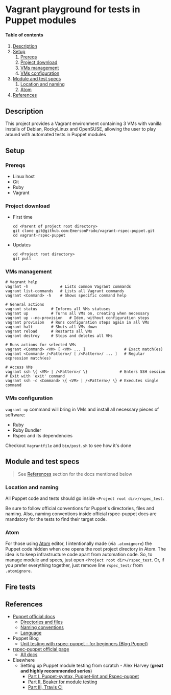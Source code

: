 # Vagrant playground for tests in Puppet modules

#### Table of contents

1. [Description](#description)
1. [Setup](#setup)
    1. [Prereqs](#prereqs)
    1. [Project download](#project-download)
    1. [VMs management](#vms-management)
    1. [VMs configuration](#vms-configuration)
1. [Module and test specs](#module-and-test-specs)
    1. [Location and naming](#location-and-naming)
    1. [Atom](#atom)
1. [References](#References)

## Description

This project provides a Vagrant environment containing 3 VMs with vanilla installs of Debian, RockyLinux and OpenSUSE, allowing the user to play around with automated tests in Puppet modules

## Setup

### Prereqs

- Linux host
- Git
- Ruby
- Vagrant

### Project download

- First time

    ```Shell
    cd <Parent of project root directory>
    git clone git@github.com:EmersonPrado/vagrant-rspec-puppet.git
    cd vagrant-rspec-puppet
    ```

- Updates

    ```Shell
    cd <Project root directory>
    git pull
    ```

### VMs management

```Shell
# Vagrant help
vagrant -h              # Lists common Vagrant commands
vagrant list-commands   # Lists all Vagrant commands
vagrant <Command> -h    # Shows specific command help

# General actions
vagrant status      # Informs all VMs statuses
vagrant up          # Turns all VMs on, creating when necessary
vagrant up --no-provision   # Idem, without configuration steps
vagrant provision   # Runs configuration steps again in all VMs
vagrant halt        # Shuts all VMs down
vagrant reload      # Restarts all VMs
vagrant destroy     # Stops and deletes all VMs

# Runs actions for selected VMs
vagrant <Command> <VM> [ <VM> ... ]                 # Exact match(es)
vagrant <Command> /<Pattern>/ [ /<Pattern>/ ... ]   # Regular expression match(es)

# Access VMs
vagrant ssh \{ <VM> | /<Pattern>/ \}              # Enters SSH session
# Exit with 'exit' command
vagrant ssh -c <Command> \{ <VM> | /<Pattern>/ \} # Executes single command
```

### VMs configuration

`vagrant up` command will bring in VMs and install all necessary pieces of software:
- Ruby
- Ruby Bundler
- Rspec and its dependencies

Checkout `Vagrantfile` and `bin/post.sh` to see how it's done

## Module and test specs

> See [References](#references) section for the docs mentioned below

### Location and naming

All Puppet code and tests should go inside `<Project root dir>/rspec_test`.

Be sure to follow official conventions for Puppet's directories, files and naming. Also, naming conventions inside official rspec-puppet docs are mandatory for the tests to find their target code.

### Atom

For those using [Atom](https://atom.io/) editor, I intentionally made (via `.atomignore`) the Puppet code hidden when one opens the root project directory in Atom. The idea is to keep infrastructure code apart from automation code. So, to manage module and specs, just open `<Project root dir>/rspec_test`. Or, if you prefer everything together, just remove line `rspec_test/` from `.atomignore`.

## Fire tests

## References

- [Puppet official docs](https://puppet.com/docs/puppet/7/puppet_index.html)
    - [Directories and files](https://puppet.com/docs/puppet/7/dirs_important_directories.html)
    - [Naming conventions](https://puppet.com/docs/puppet/7/modules_fundamentals.html)
    - [Language](https://puppet.com/docs/puppet/7/puppet_language.html)
- Puppet Blog
    - [Unit testing with rspec-puppet - for beginners (Blog Puppet)](https://puppet.com/blog/unit-testing-rspec-puppet-for-beginners/)
- [rspec-puppet official page](https://rspec-puppet.com/)
    - [All docs](https://rspec-puppet.com/documentation/)
- Elsewhere
    - Setting up Puppet module testing from scratch - Alex Harvey (**great and highly recommended series**)
        - [Part I, Puppet-syntax, Puppet-lint and Rspec-puppet](https://alexharv074.github.io/puppet/2016/05/08/setting-up-puppet-module-testing-from-scratch-part-i-puppet-syntax-puppet-lint-and-rspec-puppet.html)
        - [Part II, Beaker for module testing](https://alexharv074.github.io/puppet/2016/05/13/setting-up-puppet-module-testing-from-scratch-part-ii-beaker-for-module-testing.html)
        - [Part III, Travis CI](https://alexharv074.github.io/puppet/2016/05/16/setting-up-puppet-module-testing-from-scratch-part-iii-travis-ci.html)
